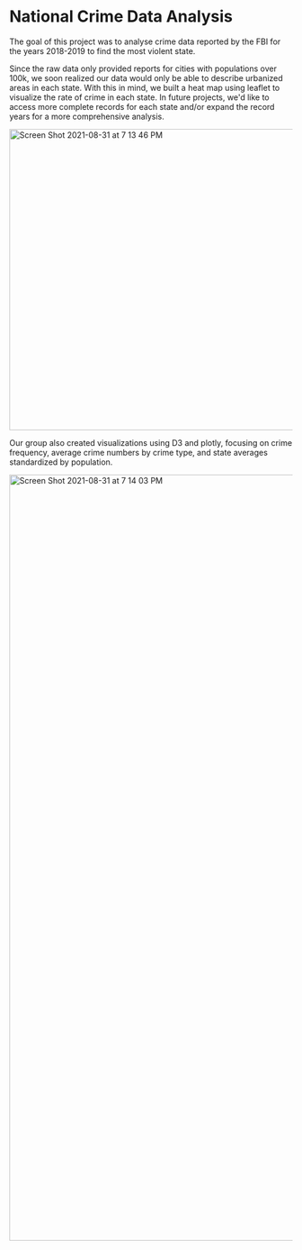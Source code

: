 # National Crime Data Analysis

The goal of this project was to analyse crime data reported by the FBI for the years 2018-2019 to find the most violent state.

Since the raw data only provided reports for cities with populations over 100k, we soon realized our data would only be able to describe urbanized areas in each state. With this in mind, we built a heat map using leaflet to visualize the rate of crime in each state. In future projects, we'd like to access more complete records for each state and/or expand the record years for a more comprehensive analysis. 

<img width="535" alt="Screen Shot 2021-08-31 at 7 13 46 PM" src="https://user-images.githubusercontent.com/79281034/131587652-c74a85e9-27ee-4aac-9680-ca06a3ff1353.png">

Our group also created visualizations using D3 and plotly, focusing on crime frequency, average crime numbers by crime type, and state averages standardized by population.

<img width="1361" alt="Screen Shot 2021-08-31 at 7 14 03 PM" src="https://user-images.githubusercontent.com/79281034/131587767-48a4a487-3a28-4aca-a2b5-959216da584c.png">
